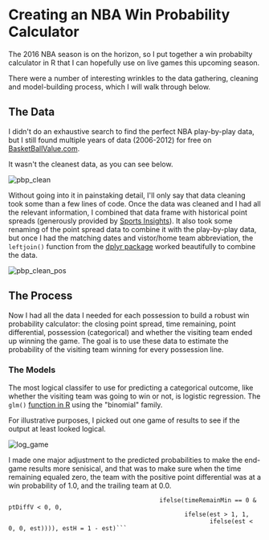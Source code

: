 # Creating an NBA Win Probability Calculator

The 2016 NBA season is on the horizon, so I put together a win probabilty calculator in R that I can hopefully use on live games this upcoming season.

There were a number of interesting wrinkles to the data gathering, cleaning and model-building process, which I will walk through below.

## The Data

I didn't do an exhaustive search to find the perfect NBA play-by-play data, but I still found multiple years of data (2006-2012) for free on [BasketBallValue.com](http://basketballvalue.com/downloads.php). 

It wasn't the cleanest data, as you can see below.

![pbp_clean](https://github.com/colekev/nba_win_prob_calc/blob/master/images/pbp_preClean.png)

Without going into it in painstaking detail, I'll only say that data cleaning took some than a few lines of code. Once the data was cleaned and I had all the relevant information, I combined that data frame with historical point spreads (generously provided by [Sports Insights](https://www.sportsinsights.com/)). It also took some renaming of the point spread data to combine it with the play-by-play data, but once I had the matching dates and vistor/home team abbreviation, the `leftjoin()` function from the [dplyr package](https://cran.rstudio.com/web/packages/dplyr/vignettes/introduction.html) worked beautifully to combine the data.

![pbp_clean_pos](https://github.com/colekev/nba_win_prob_calc/blob/master/images/pbp_posClean.png)

## The Process

Now I had all the data I needed for each possession to build a robust win probability calculator: the closing point spread, time remaining, point differential, possession (categorical) and whether the visiting team ended up winning the game. The goal is to use these data to estimate the probability of the visiting team winning for every possession line.

### The Models

The most logical classifer to use for predicting a categorical outcome, like whether the visiting team was going to win or not, is logistic regression. The `glm()` [function in R](http://www.statmethods.net/advstats/glm.html) using the "binomial" family.

For illustrative purposes, I picked out one game of results to see if the output at least looked logical.

![log_game](https://github.com/colekev/nba_win_prob_calc/blob/master/images/nbaWinProb.png)

I made one major adjustment to the predicted probabilities to make the end-game results more senisical, and that was to make sure when the time remaining equaled zero, the team with the positive point differential was at a win probability of 1.0, and the trailing team at 0.0.

```crossVal <- mutate(crossVal, est = ifelse(timeRemainMin == 0 & ptDiffV > 0, 1, 
                                          ifelse(timeRemainMin == 0 & ptDiffV < 0, 0, 
                                                 ifelse(est > 1, 1, 
                                                        ifelse(est < 0, 0, est)))), estH = 1 - est)```


